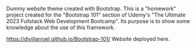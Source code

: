 Dummy website theme created with Bootstrap. This is a "homework" project created for the "Bootstrap 101" section of Udemy's "The Ultimate 2023 Fullstack Web Development Bootcamp". Its purpose is to show some knowledge about the use of this framework.



https://djvillarroel.github.io/Bootstrap-101/ Website deployed here.
